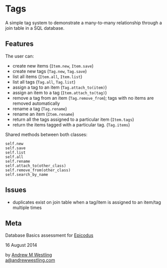 # Tags

A simple tag system to demonstrate a many-to-many relationship through a join table in a SQL database.

## Features

The user can:

* create new items (`Item.new`, `Item.save`)
* create new tags (`Tag.new`, `Tag.save`)
* list all items (`Item.all`, `Item.list`)
* list all tags (`Tag.all`, `Tag.list`)
* assign a tag to an item (`Tag.attach_to(item)`)
* assign an item to a tag (`Item.attach_to(tag)`)
* remove a tag from an item (`Tag.remove_from`); tags with no items are removed automatically
* rename a tag (`Tag.rename`)
* rename an item (`Item.rename`)
* return all the tags assigned to a particular item (`Item.tags`)
* return the items tagged with a particular tag. (`Tag.items`)

Shared methods between both classes:

`self.new`  
`self.save`  
`self.list`  
`self.all`  
`self.rename`  
`self.attach_to(other_class)`  
`self.remove_from(other_class)`  
`self.search_by_name`  


## Issues

* duplicates exist on join table when a tag/item is assigned to an item/tag multiple times

## Meta

Database Basics assessment for [Epicodus](http://epicodus.com)

16 August 2014

by [Andrew M Westling](http://andrewwestling.com)  
a@andrewwestling.com